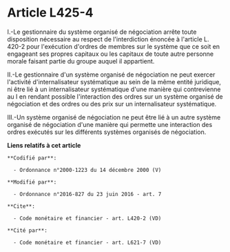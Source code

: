 # Article L425-4

I.-Le gestionnaire du système organisé de négociation arrête toute disposition nécessaire au respect de l'interdiction
énoncée à l'article L. 420-2 pour l'exécution d'ordres de membres sur le système que ce soit en engageant ses propres
capitaux ou les capitaux de toute autre personne morale faisant partie du groupe auquel il appartient. 

II.-Le gestionnaire d'un système organisé de négociation ne peut exercer l'activité d'internalisateur systématique au sein de
la même entité juridique, ni être lié à un internalisateur systématique d'une manière qui contrevienne au I en rendant
possible l'interaction des ordres sur un système organisé de négociation et des ordres ou des prix sur un internalisateur
systématique. 

III.-Un système organisé de négociation ne peut être lié à un autre système organisé de négociation d'une manière qui
permette une interaction des ordres exécutés sur les différents systèmes organisés de négociation.

**Liens relatifs à cet article**

	**Codifié par**:

	  - Ordonnance n°2000-1223 du 14 décembre 2000 (V)

	**Modifié par**:

	  - Ordonnance n°2016-827 du 23 juin 2016 - art. 7

	**Cite**:

	  - Code monétaire et financier - art. L420-2 (VD)

	**Cité par**:

	  - Code monétaire et financier - art. L621-7 (VD)
